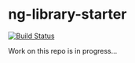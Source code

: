 # ng-library-starter

[![Build Status](https://travis-ci.org/trekhleb/angular-library-starter.svg?branch=master)](https://travis-ci.org/trekhleb/angular-library-starter)

Work on this repo is in progress...
